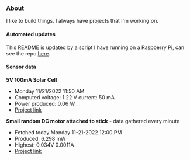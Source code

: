 ### About
I like to build things. I always have projects that I'm working on.

#### Automated updates
This README is updated by a script I have running on a Raspberry Pi, can see the repo [here](https://github.com/jdc-cunningham/raspi-git-repo-updater).

#### Sensor data
**5V 100mA Solar Cell**
- Monday 11/21/2022 11:50 AM
- Computed voltage: 1.22 V current: 50 mA
- Power produced: 0.06 W
- [Project link](https://github.com/jdc-cunningham/raspisolarplotter)

**Small random DC motor attached to stick** - data gathered every minute
- Fetched today Monday 11-21-2022 12:00 PM
- Produced: 6.298 mW
- Highest: 0.034V 0.0011A
- [Project link](https://github.com/jdc-cunningham/turbine-raspi)